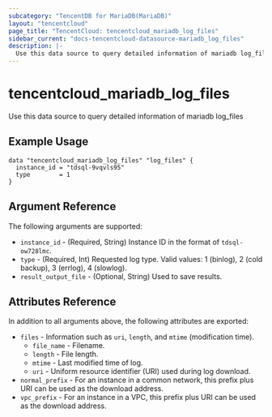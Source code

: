 ```yaml
---
subcategory: "TencentDB for MariaDB(MariaDB)"
layout: "tencentcloud"
page_title: "TencentCloud: tencentcloud_mariadb_log_files"
sidebar_current: "docs-tencentcloud-datasource-mariadb_log_files"
description: |-
  Use this data source to query detailed information of mariadb log_files
---
```


# tencentcloud_mariadb_log_files

Use this data source to query detailed information of mariadb log_files

## Example Usage

```hcl
data "tencentcloud_mariadb_log_files" "log_files" {
  instance_id = "tdsql-9vqvls95"
  type        = 1
}
```

## Argument Reference

The following arguments are supported:

* `instance_id` - (Required, String) Instance ID in the format of `tdsql-ow728lmc`.
* `type` - (Required, Int) Requested log type. Valid values: 1 (binlog), 2 (cold backup), 3 (errlog), 4 (slowlog).
* `result_output_file` - (Optional, String) Used to save results.

## Attributes Reference

In addition to all arguments above, the following attributes are exported:

* `files` - Information such as `uri`, `length`, and `mtime` (modification time).
  * `file_name` - Filename.
  * `length` - File length.
  * `mtime` - Last modified time of log.
  * `uri` - Uniform resource identifier (URI) used during log download.
* `normal_prefix` - For an instance in a common network, this prefix plus URI can be used as the download address.
* `vpc_prefix` - For an instance in a VPC, this prefix plus URI can be used as the download address.



